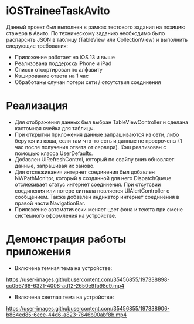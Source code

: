 # iOSTraineeTaskAvito
Данный проект был выполнен в рамках тестового задания на позицию стажера в Авито. 
По техническому заданию необходимо было распарсить JSON в таблицу (TableView или CollectionView) и выполнить следующие требования:
* Приложение работает на iOS 13 и выше
* Реализована поддержка iPhone и iPad
* Список отсортирован по алфавиту
* Кэширование ответа на 1 час
* Обработаны случаи потери сети / отсутствия соединения

# Реализация
* Для отображения данных был выбран TableViewController и сделана кастомная ячейка для таблицы.
* При открытии приложения данные запрашиваются из сети, либо берутся из кэша, если там что-то есть и данные не просрочены (1 час после получения ответа от сервера). Кэш реализован с помощью класса UserDefaults.
* Добавлен UIRefreshControl, который по свайпу вниз обновляет данные, запрашивая их заново.
* Для отслеживания интернет соединения был добавлен NWPathMonitor, который в созданной для него DispatchQueue отслеживает статус интернет соединения. При отсутсвии соединения или потере сигнала повляется UIAlertController с сообщением. Также добавлен индикатор интернет соединения в правой части NavigationBar.
* Приложение автоматически меняет цвет фона и текста при смене системного оформления на устройстве.

# Демонстрация работы приложения

* Включена темная тема на устройстве:

https://user-images.githubusercontent.com/35456855/197338898-cc056768-6321-4008-ad12-2650e9fb98e9.mp4

* Включена светлая тема на устройстве:

https://user-images.githubusercontent.com/35456855/197338906-b864ed85-6ece-44d6-a823-7646b90abf8b.mp4
